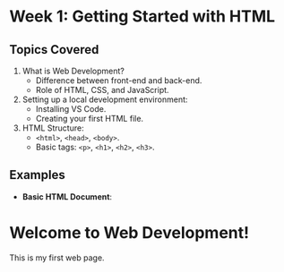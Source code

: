 # Week 1: Getting Started with HTML

## Topics Covered

1. What is Web Development?
   - Difference between front-end and back-end.
   - Role of HTML, CSS, and JavaScript.
2. Setting up a local development environment:
   - Installing VS Code.
   - Creating your first HTML file.
3. HTML Structure:
   - `<html>`, `<head>`, `<body>`.
   - Basic tags: `<p>`, `<h1>`, `<h2>`, `<h3>`.

## Examples

- **Basic HTML Document**:

<!DOCTYPE html>
<html>
  <head>
    <title>My First Web Page</title>
  </head>
  <body>
    <h1>Welcome to Web Development!</h1>
    <p>This is my first web page.</p>
  </body>
</html>
